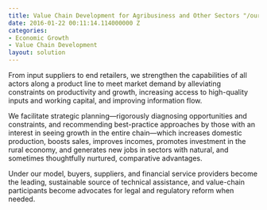 ```yaml
---
title: Value Chain Development for Agribusiness and Other Sectors "/our-work/solutions/value-chain-development-agribusiness-and-other-sectors/"
date: 2016-01-22 00:11:14.114000000 Z
categories:
- Economic Growth
- Value Chain Development
layout: solution
---
```


From input suppliers to end retailers, we strengthen the capabilities of all actors along a product line to meet market demand by alleviating constraints on productivity and growth, increasing access to high-quality inputs and working capital, and improving information flow.

We facilitate strategic planning—rigorously diagnosing opportunities and constraints, and recommending best-practice approaches by those with an interest in seeing growth in the entire chain—which increases domestic production, boosts sales, improves incomes, promotes investment in the rural economy, and generates new jobs in sectors with natural, and sometimes thoughtfully nurtured, comparative advantages.

Under our model, buyers, suppliers, and financial service providers become the leading, sustainable source of technical assistance, and value-chain participants become advocates for legal and regulatory reform when needed.
